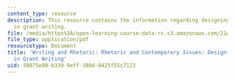 ```yaml
---
content_type: resource
description: This resource contains the information regarding designing evaluations
  in grant writing.
file: /media/https%3A/open-learning-course-data-rc.s3.amazonaws.com/21w-011-writing-and-rhetoric-rhetoric-and-contemporary-issues-fall-2015/38075e80b3399eff388d8425f55c7123_MIT21W_011F15_designing.pdf
file_type: application/pdf
resourcetype: Document
title: 'Writing and Rhetoric: Rhetoric and Contemporary Issues: Designing Evaluations
  in Grant Writing'
uid: 38075e80-b339-9eff-388d-8425f55c7123
---
```

